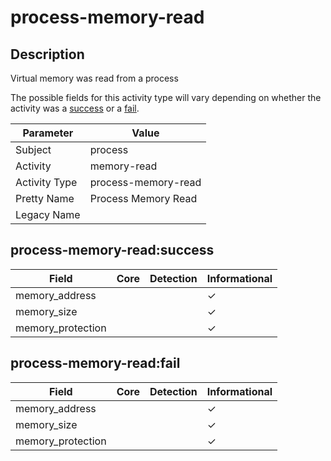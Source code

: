 process-memory-read
===================

Description
-----------
Virtual memory was read from a process

The possible fields for this activity type will vary depending on whether the activity was a [success](#process-memory-readsuccess) or a [fail](#process-memory-readfail).

| Parameter     | Value               |
| ------------- | ------------------- |
| Subject       | process             |
| Activity      | memory-read         |
| Activity Type | process-memory-read |
| Pretty Name   | Process Memory Read |
| Legacy Name   |                     |

process-memory-read:success
---------------------------

| Field             | Core | Detection | Informational |
| ----------------- | ---- | --------- | ------------- |
| memory_address    |      |           | &#10003;      |
| memory_size       |      |           | &#10003;      |
| memory_protection |      |           | &#10003;      |

process-memory-read:fail
------------------------

| Field             | Core | Detection | Informational |
| ----------------- | ---- | --------- | ------------- |
| memory_address    |      |           | &#10003;      |
| memory_size       |      |           | &#10003;      |
| memory_protection |      |           | &#10003;      |